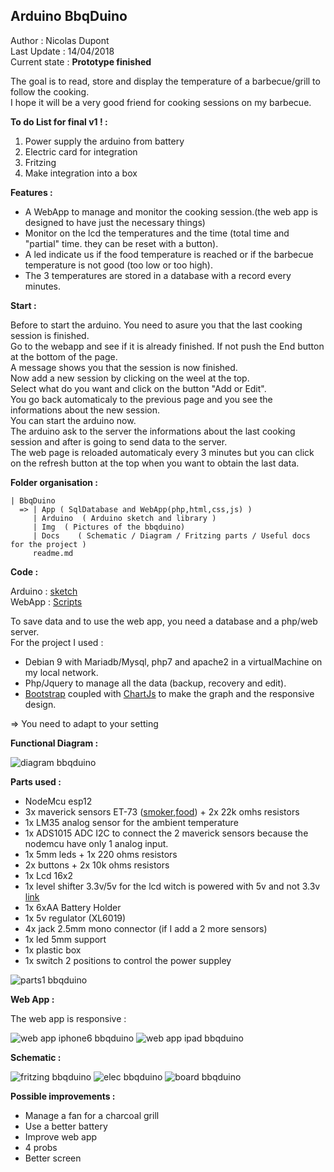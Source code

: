 ## Arduino BbqDuino

Author : Nicolas Dupont  
Last Update : 14/04/2018  
Current state : **Prototype finished**  

The goal is to read, store and display the temperature of a barbecue/grill to follow the cooking.  
I hope it will be a very good friend for cooking sessions on my barbecue.  

**To do List for final v1 ! :**  

1. Power supply the arduino from battery
2. Electric card for integration
3. Fritzing
4. Make integration into a box

**Features :**

- A WebApp to manage and monitor the cooking session.(the web app is designed to have just the necessary things)
- Monitor on the lcd the temperatures and the time (total time and "partial" time. they can be reset with a button).
- A led indicate us if the food temperature is reached or if the barbecue temperature is not good (too low or too high).
- The 3 temperatures are stored in a database with a record every minutes.

**Start :**

Before to start the arduino. You need to asure you that the last cooking session is finished.    
Go to the webapp and see if it is already finished. If not push the End button at the bottom of the page.    
A message shows you that the session is now finished.  
Now add a new session by clicking on the weel at the top.  
Select what do you want and click on the button "Add or Edit".  
You go back automaticaly to the previous page and you see the informations about the new session.  
You can start the arduino now.  
The arduino ask to the server the informations about the last cooking session and after is going to send data to the server.  
The web page is reloaded automaticaly every 3 minutes but you can click on the refresh button at the top when you want to obtain the last data.  


**Folder organisation :**

	| BbqDuino
	  => | App ( SqlDatabase and WebApp(php,html,css,js) )
	     | Arduino  ( Arduino sketch and library )
	     | Img  ( Pictures of the bbqduino)
	     | Docs    ( Schematic / Diagram / Fritzing parts / Useful docs for the project )  
	     readme.md


**Code :**

Arduino : [sketch](https://github.com/NicoDupont/BbqDuino/blob/master/Arduino/bbqduino)  
WebApp : [Scripts](https://github.com/NicoDupont/BbqDuino/blob/master/App)  

To save data and to use the web app, you need a database and a php/web server.    
For the project I used :  

 - Debian 9 with Mariadb/Mysql, php7 and apache2 in a virtualMachine on my local network.
 - Php/Jquery to manage all the data (backup, recovery and edit).
 - [Bootstrap](https://getbootstrap.com/) coupled with [ChartJs](http://www.chartjs.org/) to make the graph and the responsive design.

=> You need to adapt to your setting  

**Functional Diagram :**

![diagram bbqduino](https://github.com/NicoDupont/BbqDuino/blob/master/Docs/diagram%20bbqduino.png)

**Parts used :**

 - NodeMcu esp12 
 - 3x maverick sensors ET-73 ([smoker](http://www.maverickhousewares.com/parts/et-73-smoker-probe),[food](http://www.maverickhousewares.com/parts/et-7273-high-heat-6ft-food-probe)) + 2x 22k omhs resistors
 - 1x LM35 analog sensor for the ambient temperature
 - 1x ADS1015 ADC I2C to connect the 2 maverick sensors because the nodemcu have only 1 analog input.
 - 1x 5mm leds + 1x 220 ohms resistors
 - 2x buttons + 2x 10k ohms resistors
 - 1x Lcd 16x2
 - 1x level shifter 3.3v/5v for the lcd witch is powered with 5v and not 3.3v [link](https://fr.aliexpress.com/item/Pratique-Simple-4-Canal-IIC-I2C-3-V-5-V-Logic-Level-Converter-Bidirektional-Shifter-Module/32839758085.html?spm=a2g0s.9042311.0.0.ONxQt6)
 - 1x 6xAA Battery Holder
 - 1x 5v regulator (XL6019)
 - 4x jack 2.5mm mono connector (if I add a 2 more sensors)
 - 1x led 5mm support
 - 1x plastic box
 - 1x switch 2 positions to control the power suppley

![parts1 bbqduino](https://github.com/NicoDupont/BbqDuino/blob/master/Img/breadboard_prototype.JPG)

**Web App :**

The web app is responsive :  

![web app iphone6 bbqduino](https://github.com/NicoDupont/BbqDuino/blob/master/Img/bbqduino_ipad.PNG)
![web app ipad bbqduino](https://github.com/NicoDupont/BbqDuino/blob/master/Img/bbqduino_iphone6.PNG)

**Schematic :**

![fritzing bbqduino](https://github.com/NicoDupont/BbqDuino/blob/master/Img/bbqduino_bb.png)
![elec bbqduino](https://github.com/NicoDupont/BbqDuino/blob/master/Img/bbqduino_schema.png)
![board bbqduino](https://github.com/NicoDupont/BbqDuino/blob/master/Img/elec_board.png)

**Possible improvements :**

- Manage a fan for a charcoal grill
- Use a better battery
- Improve web app
- 4 probs
- Better screen 
